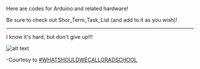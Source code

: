 Here are codes for Arduino and related hardware!

Be sure to check out Shor_Term_Task_List (and add to it as you wish)!

---

I know it's hard, but don't give up!!!
 
![alt text](http://s3-ec.buzzfed.com/static/2014-09/23/12/enhanced/webdr04/anigif_enhanced-10397-1411491551-1.gif "It's so confusing!")

-Courtesy to [#WHATSHOULDWECALLGRADSCHOOL](http://whatshouldwecallgradschool.tumblr.com/post/98322706251/how-i-feel-about-everything-in-grad-school)
